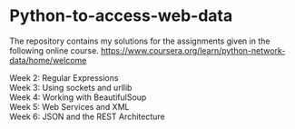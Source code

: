 # Python-to-access-web-data

The repository contains my solutions for the assignments given in the following online course. 
https://www.coursera.org/learn/python-network-data/home/welcome

Week 2: Regular Expressions <br />
Week 3: Using sockets and urllib <br />
Week 4: Working with BeautifulSoup <br />
Week 5: Web Services and XML <br />
Week 6: JSON and the REST Architecture <br />

